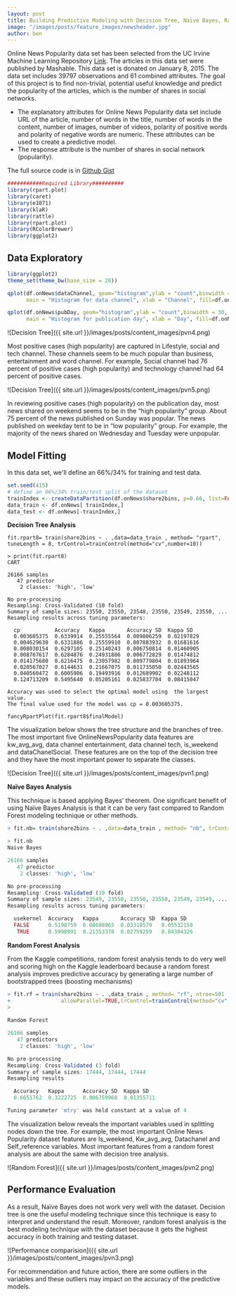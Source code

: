 ```yaml
---
layout: post
title: Building Predictive Modeling with Decision Tree, Naïve Bayes, Random forest in R.
image: "/images/posts/feature_images/newsheader.jpg"
author: ben
---
```


Online News Popularity data set has been selected from the UC Irvine Machine Learning Repository [Link](https://archive.ics.uci.edu/ml/datasets/Online+News+Popularity). The articles in this data set were published by Mashable. This data set is donated on January 8, 2015. The data set includes 39797 observations and 61 combined attributes. The goal of this project is to find non-trivial, potential useful knowledge and predict the popularity of the articles, which is the number of shares in social networks.


* The explanatory attributes for Online News Popularity data set include URL of the article, number of words in the title, number of words in the content, number of images, number of videos, polarity of positive words and polarity of negative words are numeric. These attributes can be used to create a predictive model.
* The response attribute is the number of shares in social network (popularity).

The full source code is in [Github Gist](https://gist.github.com/Lanbig/9c365cbd372c0d7aed81011338893e91)

```R
###########Required Library##########
library(rpart.plot)
library(caret)
library(e1071)
library(klaR)
library(rattle)
library(rpart.plot)
library(RColorBrewer)
library(ggplot2)
```

## Data Exploratory
```R
library(ggplot2)
theme_set(theme_bw(base_size = 28))

qplot(df.onNews$dataChannel, geom="histogram",ylab = "count",binwidth = 30,
      main = "Histogram for data channel", xlab = "Channel", fill=df.onNews$share2bins ) 

qplot(df.onNews$pubDay, geom="histogram",ylab = "count",binwidth = 30,
      main = "Histogram for publication day", xlab = "Day", fill=df.onNews$share2bins ) 
```
![Decision Tree]({{ site.url }}/images/posts/content_images/pvn4.png)

Most positive cases (high popularity) are captured in Lifestyle, social and tech channel. These channels seem to be much popular than business, entertainment and word channel. For example, Social channel had 76 percent of positive cases (high popularity) and technology channel had 64 percent of positive cases. 


![Decision Tree]({{ site.url }}/images/posts/content_images/pvn5.png)

In reviewing positive cases (high popularity) on the publication day, most news shared on weekend seems to be in the “high popularity” group. About 75 percent of the news published on Sunday was popular. The news published on weekday tent to be in “low popularity” group. For example, the majority of the news shared on Wednesday and Tuesday were unpopular.


## Model Fitting

In this data set, we'll define an 66%/34% for training and test data.

```R
set.seed(415)
# define an 66%/34% train/test split of the dataset
trainIndex <- createDataPartition(df.onNews$share2bins, p=0.66, list=FALSE)
data_train <- df.onNews[ trainIndex,]
data_test <- df.onNews[-trainIndex,]
```

**Decision Tree Analysis**


```
fit.rpart8= train(share2bins ~ . ,data=data_train , method= "rpart", tuneLength = 8, trControl=trainControl(method="cv",number=10))

> print(fit.rpart8)
CART 

26166 samples
   47 predictor
    2 classes: 'high', 'low' 

No pre-processing
Resampling: Cross-Validated (10 fold) 
Summary of sample sizes: 23550, 23550, 23548, 23550, 23549, 23550, ... 
Resampling results across tuning parameters:

  cp           Accuracy   Kappa       Accuracy SD  Kappa SD  
  0.003605375  0.6339914  0.25555564  0.009806259  0.02197829
  0.004629630  0.6331886  0.25559910  0.007883932  0.01681616
  0.008030154  0.6297105  0.25140243  0.006750814  0.01460905
  0.008767617  0.6284876  0.24931886  0.006772829  0.01474812
  0.014175680  0.6216475  0.23057982  0.009779804  0.01893964
  0.020567027  0.6144631  0.21667075  0.011735050  0.02443565
  0.040560472  0.6005906  0.19493916  0.012689902  0.02248112
  0.124713209  0.5495640  0.05205161  0.025837704  0.08415047

Accuracy was used to select the optimal model using  the largest value.
The final value used for the model was cp = 0.003605375.

fancyRpartPlot(fit.rpart8$finalModel)
```
The visualization below shows the tree structure and the branches of tree. The most important five OnlineNewsPopularity data features are kw_avg_avg, data channel entertainment, data channel tech, is_weekend and dataChanelSocial. These features are on the top of the decision tree and they have the most important power to separate the classes.

![Decision Tree]({{ site.url }}/images/posts/content_images/pvn1.png)


**Naïve Bayes Analysis**

This technique is based applying Bayes’ theorem. One significant benefit of using Naïve Bayes Analysis is that it can be very fast compared to Random Forest modeling technique or other methods. 

```R
> fit.nb= train(share2bins ~ . ,data=data_train , method= "nb", trControl=trainControl(method="cv",number=10))

> fit.nb
Naive Bayes 

26166 samples
   47 predictor
    2 classes: 'high', 'low' 

No pre-processing
Resampling: Cross-Validated (10 fold) 
Summary of sample sizes: 23549, 23550, 23550, 23550, 23549, 23549, ... 
Resampling results across tuning parameters:

  usekernel  Accuracy   Kappa       Accuracy SD  Kappa SD  
  FALSE      0.5198759  0.08688965  0.03318579   0.05532158
   TRUE      0.5998991  0.21353378  0.02759259   0.04304326

```

**Random Forest Analysis**

From the Kaggle competitions, random forest analysis tends to do very well and scoring high on the Kaggle leaderboard because a random forest analysis improves predictive accuracy by generating a large number of bootstrapped trees (boosting mechanisms)

```R
> fit.rf = train(share2bins ~ . ,data_train , method= "rf", ntree=501 , tuneGrid = data.frame(mtry = 4), 
+                allowParallel=TRUE,trControl=trainControl(method="cv",number=10) )
> 
 
Random Forest 

26166 samples
   47 predictors
    2 classes: 'high', 'low' 

No pre-processing
Resampling: Cross-Validated (3 fold) 
Summary of sample sizes: 17444, 17444, 17444 
Resampling results

  Accuracy   Kappa      Accuracy SD  Kappa SD  
  0.6651762  0.3222725  0.006759968  0.01355711

Tuning parameter 'mtry' was held constant at a value of 4
```
The visualization below reveals the important variables used in splitting nodes down the tree.  For example, the most important Online News Popularity dataset features are Is_weekend, Kw_avg_avg, Datachanel and Self_reference variables. Most important features from a random forest analysis are about the same with decision tree analysis. 

![Random Forest]({{ site.url }}/images/posts/content_images/pvn2.png)



## Performance Evaluation
As a result, Naïve Bayes does not work very well with the dataset. Decision tree is one the useful modeling technique since this technique is easy to interpret and understand the result. Moreover, random forest analysis is the best modeling technique with the dataset because it gets the highest accuracy in both training and testing dataset.

![Performance comparision]({{ site.url }}/images/posts/content_images/pvn3.png)

For recommendation and future action, there are some outliers in the variables and these outliers may impact on the accuracy of the predictive models. 

